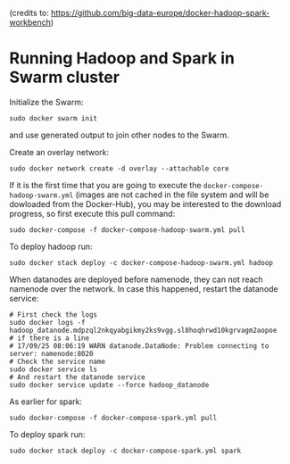 (credits to: https://github.com/big-data-europe/docker-hadoop-spark-workbench)
# Running Hadoop and Spark in Swarm cluster


Initialize the Swarm:
```
sudo docker swarm init
```
and use generated output to join other nodes to the Swarm.

Create an overlay network:
```
sudo docker network create -d overlay --attachable core
```
If it is the first time that you are going to execute the `docker-compose-hadoop-swarm.yml` (images are not cached in the file system and will be dowloaded from the Docker-Hub), you may be interested to the download progress, so first execute this pull command:
```
sudo docker-compose -f docker-compose-hadoop-swarm.yml pull
```
To deploy hadoop run:
```
sudo docker stack deploy -c docker-compose-hadoop-swarm.yml hadoop
```

When datanodes are deployed before namenode, they can not reach namenode over the network. In case this happened, restart the datanode service:
```
# First check the logs
sudo docker logs -f hadoop_datanode.mdpzql2nkqyabgikmy2ks9vgg.sl8hoqhrwd10kgrvagm2aopoe
# if there is a line 
# 17/09/25 08:06:19 WARN datanode.DataNode: Problem connecting to server: namenode:8020
# Check the service name
sudo docker service ls
# And restart the datanode service
sudo docker service update --force hadoop_datanode
```

As earlier for spark:
```
sudo docker-compose -f docker-compose-spark.yml pull
```
To deploy spark run:
```
sudo docker stack deploy -c docker-compose-spark.yml spark
```
